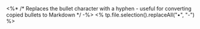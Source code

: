 <%* /* Replaces the bullet character with a hyphen - useful for converting copied bullets to Markdown */ -%>
<% tp.file.selection().replaceAll("•", "-") %>